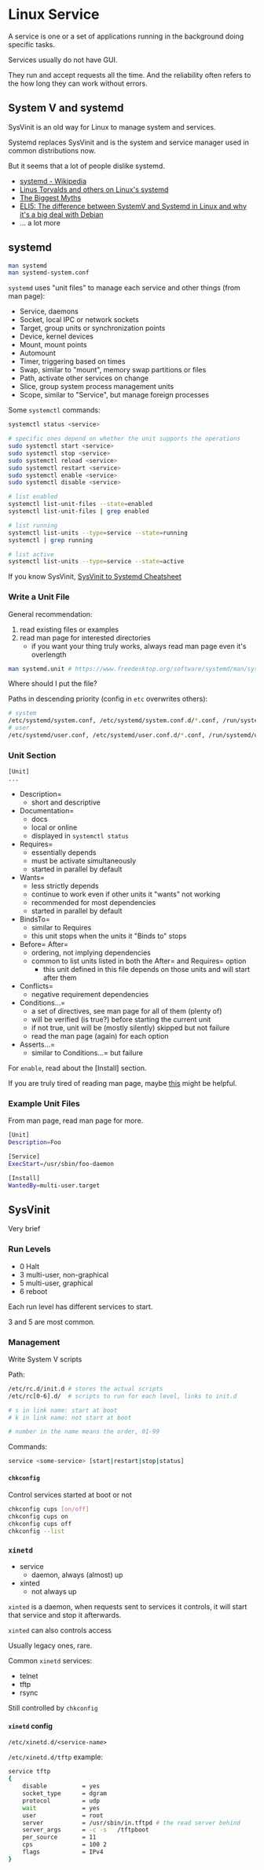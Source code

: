 # Linux Service

A service is one or a set of applications running in the background doing
specific tasks.

Services usually do not have GUI.

They run and accept requests all the time. And the reliability
often refers to the how long they can work without errors.

## System V and systemd

SysVinit is an old way for Linux to manage system and services.

Systemd replaces SysVinit and is the system and service manager used in common distributions now.

But it seems that a lot of people dislike systemd.

* [systemd - Wikipedia](https://en.wikipedia.org/wiki/Systemd#Criticism)
* [Linus Torvalds and others on Linux's systemd](https://www.zdnet.com/article/linus-torvalds-and-others-on-linuxs-systemd/)
* [The Biggest Myths](http://0pointer.de/blog/projects/the-biggest-myths.html)
* [ELI5: The difference between SystemV and Systemd in Linux and why it's a big deal with Debian](https://www.reddit.com/r/explainlikeimfive/comments/2jormj/eli5_the_difference_between_systemv_and_systemd/)
* ... a lot more

## systemd

```bash
man systemd
man systemd-system.conf
```

`systemd` uses "unit files" to manage each service and other things (from man page):

* Service, daemons
* Socket, local IPC or network sockets
* Target, group units or synchronization points
* Device, kernel devices
* Mount, mount points
* Automount
* Timer, triggering based on times
* Swap, similar to "mount", memory swap partitions or files
* Path, activate other services on change
* Slice, group system process management units
* Scope, similar to "Service", but manage foreign processes

Some `systemctl` commands:

```bash
systemctl status <service>

# specific ones depend on whether the unit supports the operations
sudo systemctl start <service>
sudo systemctl stop <service>
sudo systemctl reload <service>
sudo systemctl restart <service>
sudo systemctl enable <service>
sudo systemctl disable <service>

# list enabled
systemctl list-unit-files --state=enabled
systemctl list-unit-files | grep enabled

# list running
systemctl list-units --type=service --state=running
systemctl | grep running

# list active
systemctl list-units --type=service --state=active
```

If you know SysVinit, [SysVinit to Systemd Cheatsheet](https://fedoraproject.org/wiki/SysVinit_to_Systemd_Cheatsheet)

### Write a Unit File

General recommendation:

1. read existing files or examples
2. read man page for interested directories
    * if you want your thing truly works, always read man page even it's overlength

```bash
man systemd.unit # https://www.freedesktop.org/software/systemd/man/systemd.unit.html
```

Where should I put the file?

Paths in descending priority (config in `etc` overwrites others):

```bash
# system
/etc/systemd/system.conf, /etc/systemd/system.conf.d/*.conf, /run/systemd/system.conf.d/*.conf, /lib/systemd/system.conf.d/*.conf
# user
/etc/systemd/user.conf, /etc/systemd/user.conf.d/*.conf, /run/systemd/user.conf.d/*.conf, /usr/lib/systemd/user.conf.d/*.conf
```

### Unit Section

```bash
[Unit]
...
```

* Description=
  * short and descriptive
* Documentation=
  * docs
  * local or online
  * displayed in `systemctl status`
* Requires=
  * essentially depends
  * must be activate simultaneously
  * started in parallel by default
* Wants=
  * less strictly depends
  * continue to work even if other units it "wants" not working
  * recommended for most dependencies
  * started in parallel by default
* BindsTo=
  * similar to Requires
  * this unit stops when the units it "Binds to" stops
* Before= After=
  * ordering, not implying dependencies
  * common to list units listed in both the After= and Requires= option
    * this unit defined in this file depends on those units and will start after them
* Conflicts=
  * negative requirement dependencies
* Conditions...=
  * a set of directives, see man page for all of them (plenty of)
  * will be verified (is true?) before starting the current unit
  * if not true, unit will be (mostly silently) skipped but not failure
  * read the man page (again) for each option
* Asserts...=
  * similar to Conditions...= but failure

For `enable`, read about the [Install] section.

If you are truly tired of reading man page, maybe [this](https://www.digitalocean.com/community/tutorials/understanding-systemd-units-and-unit-files) might be helpful.

### Example Unit Files

From man page, read man page for more.

```bash
[Unit]
Description=Foo

[Service]
ExecStart=/usr/sbin/foo-daemon

[Install]
WantedBy=multi-user.target
```

## SysVinit

Very brief

### Run Levels

* 0 Halt
* 3 multi-user, non-graphical
* 5 multi-user, graphical
* 6 reboot

Each run level has different services to start.

3 and 5 are most common.

### Management

Write System V scripts

Path:

```bash
/etc/rc.d/init.d # stores the actual scripts
/etc/rc[0-6].d/  # scripts to run for each level, links to init.d

# s in link name: start at boot
# k in link name: not start at boot

# number in the name means the order, 01-99
```

Commands:

```bash
service <some-service> [start|restart|stop|status]
```

#### `chkconfig`

Control services started at boot or not

```bash
chkconfig cups [on/off]
chkconfig cups on
chkconfig cups off
chkconfig --list
```

### `xinetd`

* service
  * daemon, always (almost) up
* xinted
  * not always up

`xinted` is a daemon, when requests sent to services it controls,
it will start that service and stop it afterwards.

`xinted` can also controls access

Usually legacy ones, rare.

Common `xinetd` services:

* telnet
* tftp
* rsync

Still controlled by `chkconfig`

#### `xinetd` config

`/etc/xinetd.d/<service-name>`

`/etc/xinetd.d/tftp` example:

```bash
service tftp
{
    disable          = yes
    socket_type      = dgram
    protocol         = udp
    wait             = yes
    user             = root
    server           = /usr/sbin/in.tftpd # the read server behind
    server_args      = -c -s   /tftpboot
    per_source       = 11
    cps              = 100 2
    flags            = IPv4
}
```